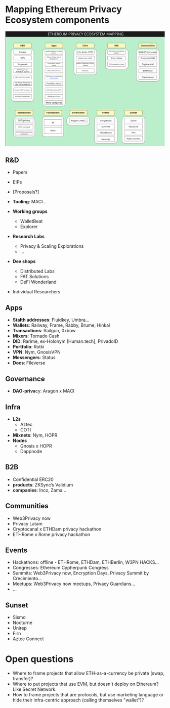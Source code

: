 # Mapping Ethereum Privacy Ecosystem components

![alt text](https://github.com/web3privacy/research/blob/main/initiatives/ethereum-privacy-ecosystem/assets/img/ethereum-privacy-ecosystem-mapping.png)

## R&D

- Papers
- EIPs
- [Proposals?]
- **Tooling**: MACI...
- **Working groups**
  - WalletBeat
  - Explorer

- **Research Labs**
  - Privacy & Scaling Explorations
  - …
- **Dev shops**
  - Distributed Labs
  - FAT Solutions
  - DeFi Wonderland

- Individual Researchers

## Apps

- **Stalth addresses**: Fluidkey, Umbra…
- **Wallets**: Railway, Frame, Rabby, Brume, Hinkal
- **Transactions**: Railgun, 0xbow
- **Mixers**: Tornado Cash
- **DID**: Rarime, ex-Holonym [Human.tech], PrivadoID
- **Portfolio**: Rotki
- **VPN**: Nym, GnosisVPN
- **Messengers**: Status
- **Docs**: Fileverse

## Governance

- **DAO-priva**cy: Aragon x MACI

## Infra

- **L2s**
  - Aztec
  - COTI
- **Mixnets**: Nym, HOPR
- **Nodes**
  - Gnosis x HOPR
  - Dappnode

## B2B

- Confidential ERC20
- **products**: ZKSync’s Validium
- **companies**: Inco, Zama...

## Communities

- Web3Privacy now
- Privacy Latam
- Cryptocanal x ETHDam privacy hackathon
- ETHRome x Rome privacy hackathon

## Events

- Hackathons: offline - ETHRome, ETHDam, ETHBerlin, W3PN HACKS...
- Congresses: Ethereum Cypherpunk Congress
- Summits: Web3Privacy now, Encryption Days, Privacy Summit by Crecimiento...
- Meetups: Web3Privacy now meetups, Privacy Guardians...
- …

## Sunset

- Sismo
- Nocturne
- Unirep
- Firn
- Aztec Connect

# Open questions

- Where to frame projects that allow ETH-as-a-currency be private (swap, transfer)?
- Where to put projects that use EVM, but doesn't deploy on Ethereum? Like Secret Network.
- How to frame projects that are protocols, but use marketing language or hide their infra-centric approach (calling themselves "wallet")?
